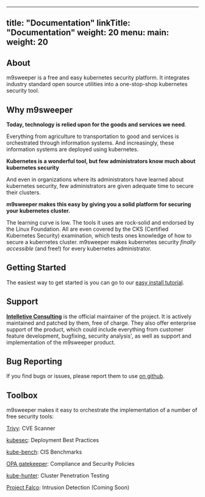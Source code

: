 
---
title: "Documentation"
linkTitle: "Documentation"
weight: 20
menu:
  main:
    weight: 20
---


## About

m9sweeper is a free and easy kubernetes security platform. It integrates industry standard open source utilities
into a one-stop-shop kubernetes security tool.

## Why m9sweeper

**Today, technology is relied upon for the goods and services we need**.

Everything from agriculture to transportation to good and services is orchestrated through
information systems. And increasingly, these information systems are deployed using kubernetes.

**Kubernetes is a wonderful tool, but few administrators know much about kubernetes security**

And even in organizations where its administrators have learned about kubernetes security, few administrators are given
adequate time to secure their clusters.

**m9sweeper makes this easy by giving you a solid platform for securing your kubernetes cluster.**

The learning curve is low. The tools it uses are rock-solid and endorsed by the Linux Foundation. All are even covered
by the CKS (Certified Kubernetes Security) examination, which tests ones knowledge of how to secure a kubernetes
cluster. m9sweeper makes kubernetes security *finally accessible* (and free!) for every kubernetes administrator.

## Getting Started

The easiest way to get started is you can go to our [easy install tutorial](getting-started/easy-install/). 

## Support

[**Intelletive Consulting**](https://intelletive.com/) is the official maintainer of the project. 
It is actively maintained and patched by them, free of charge. 
They also offer enterprise support of the product, which could
include everything from customer feature development, bugfixing, security analysis', as well as
support and implementation of the m9sweeper product.

## Bug Reporting

If you find bugs or issues, please report them to use [on github](https://github.com/m9sweeper/m9sweeper/issues). 

## Toolbox

m9sweeper makes it easy to orchestrate the implementation of a number of free security tools:

[Trivy](https://github.com/aquasecurity/trivy): CVE Scanner

[kubesec](https://github.com/controlplaneio/kubesec): Deployment Best Practices

[kube-bench](https://github.com/aquasecurity/kube-bench): CIS Benchmarks

[OPA gatekeeper](https://github.com/open-policy-agent/gatekeeper): Compliance and Security Policies

[kube-hunter](https://github.com/aquasecurity/kube-hunter): Cluster Penetration Testing

[Project Falco](https://falco.org/): Intrusion Detection (Coming Soon)

